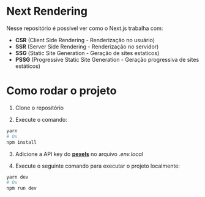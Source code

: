 # Next Rendering

Nesse repositório é possível ver como o Next.js trabalha com:

- **CSR** (Client Side Rendering - Renderização no usuário)
- **SSR** (Server Side Rendering - Renderização no servidor)
- **SSG** (Static Site Generation - Geração de sites estaticos)
- **PSSG** (Progressive Static Site Generation - Geração progressiva de sites estáticos)

# Como rodar o projeto

1. Clone o repositório

2. Execute o comando:

```bash
yarn
# Ou
npm install
```

3. Adicione a API key do [**pexels**](https://www.pexels.com/api/) no arquivo _.env.local_

4. Execute o seguinte comando para executar o projeto localmente:

```bash
yarn dev
# Ou
npm run dev
```
